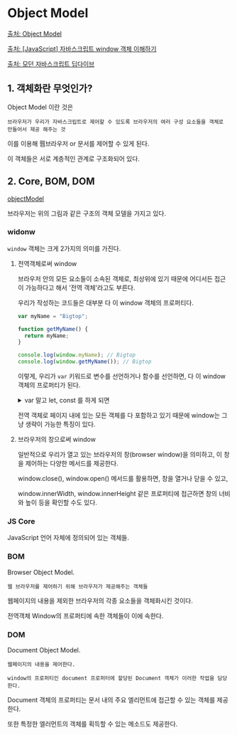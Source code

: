 # Object Model

[출처: Object Model](https://opentutorials.org/module/904/6622)

[출처: [JavaScript] 자바스크립트 window 객체 이해하기](https://bigtop.tistory.com/48)

[출처: 모던 자바스크립트 딥다이브](https://poiemaweb.com/js-dom)

## 1. 객체화란 무엇인가?

Object Model 이란 것은

    브라우저가 우리가 자바스크립트로 제어할 수 있도록 브라우저의 여러 구성 요소들을 객체로 만들어서 제공 해주는 것

이를 이용해 뤱브라우저 or 문서를 제어할 수 있게 된다.

이 객체들은 서로 계층적인 관계로 구조화되어 있다.

## 2. Core, BOM, DOM

[objectModel](/study/Web%20Browser%20JavaScript/pic/ObjectModel.png)

브라우저는 위의 그림과 같은 구조의 객체 모델을 가지고 있다.

### widonw

`window` 객체는 크게 2가지의 의미를 가진다.

1. 전역객체로써 window

   브라우저 안의 모든 요소들이 소속된 객체로, 최상위에 있기 때문에 어디서든 접근이 가능하다고 해서 '전역 객체'라고도 부른다.

   우리가 작성하는 코드들은 대부분 다 이 window 객체의 프로퍼티다.

   ```js
   var myName = "Bigtop";

   function getMyName() {
     return myName;
   }

   console.log(window.myName); // Bigtop
   console.log(window.getMyName()); // Bigtop
   ```

   이렇게, 우리가 `var` 키워드로 변수를 선언하거나 함수를 선언하면, 다 이 window객체의 프로퍼티가 된다.

    <details>
    <summary>var 말고 let, const 를 하게 되면</summary>
    <div markdown="1">

   물론 const, let 으로 선언하면 window.myName는 undefined 됨 ㅋㅋㅋ

   이유는 var는 Global에 저장되지만 const, let은 script 에 저장되서

   마찬가지로 fnc 역시 `const getMyName = () => return myName;` 하면 못찾아서 오류 남 ㅋ

   이처럼 블록 스코프이기 때문에

   window 객체 내부의 블록에서 선언된 것으로 평가되어 전역 객체의 프로퍼티로 활용되기는 어렵다.
   </div>
   </details>

   전역 객체로 페이지 내에 있는 모든 객체를 다 포함하고 있기 때문에 window는 그냥 생략이 가능한 특징이 있다.

2. 브라우저의 창으로써 window

   일반적으로 우리가 열고 있는 브라우저의 창(browser window)을 의미하고, 이 창을 제어하는 다양한 메서드를 제공한다.

   window.close(), window.open() 메서드를 활용하면, 창을 열거나 닫을 수 있고,

   window.innerWidth, window.innerHeight 같은 프로퍼티에 접근하면 창의 너비와 높이 등을 확인할 수도 있다.

### JS Core

JavaScript 언어 자체에 정의되어 있는 객체들.

### BOM

Browser Object Model.

    웹 브라우저를 제어하기 위해 브라우저가 제공해주는 객체들

웹페이지의 내용을 제외한 브라우저의 각종 요소들을 객체화시킨 것이다.

전역객체 Window의 프로퍼티에 속한 객체들이 이에 속한다.

### DOM

Document Object Model.

    웹페이지의 내용을 제어한다.

    window의 프로퍼티인 document 프로퍼터에 할당된 Document 객체가 이러한 작업을 담당한다.

Document 객체의 프로퍼티는 문서 내의 주요 엘리먼트에 접근할 수 있는 객체를 제공한다.

또한 특정한 엘러먼트의 객체를 획득할 수 있는 메소드도 제공한다.
